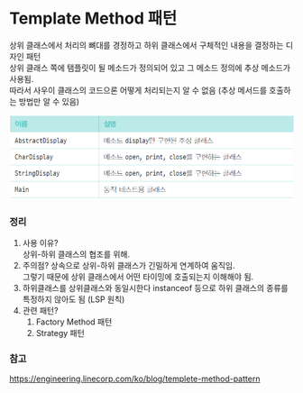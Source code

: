 # Template Method 패턴

상위 클래스에서 처리의 뼈대를 경정하고 하위 클래스에서 구체적인 내용을 결정하는 디자인 패턴  
상위 클래스 쪽에 탬플릿이 될 메소드가 정의되어 있고 그 메소드 정의에 추상 메소드가 사용됨.  
따라서 사우이 클래스의 코드으론 어떻게 처리되는지 알 수 없음 (추상 메서드를 호출하는 방법만 알 수 있음)

![img.png](img.png)

### 정리
1. 사용 이유?  
   상위-하위 클래스의 협조를 위해.
2. 주의점?
   상속으로 상위-하위 클래스가 긴밀하게 연계하여 움직임.  
   그렇기 때문에 상위 클래스에서 어떤 타이밍에 호출되는지 이해해야 됨.
3. 하위클래스를 상위클래스와 동일시한다
   instanceof 등으로 하위 클래스의 종류를 특정하지 않아도 됨 (LSP 원칙)
4. 관련 패턴?  
   1. Factory Method 패턴
   2. Strategy 패턴

### 참고
https://engineering.linecorp.com/ko/blog/templete-method-pattern
